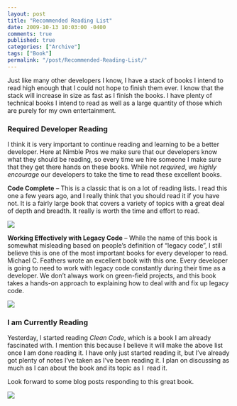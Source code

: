 ```yaml
---
layout: post
title: "Recommended Reading List"
date: 2009-10-13 10:03:00 -0400
comments: true
published: true
categories: ["Archive"]
tags: ["Book"]
permalink: "/post/Recommended-Reading-List/"
---
```


<p>Just like many other developers I know, I have a stack of books I intend to read high enough that I could not hope to finish them ever. I know that the stack will increase in size as fast as I finish the books. I have plenty of technical books I intend to read as well as a large quantity of those which are purely for my own entertainment.</p>
<h3>Required Developer Reading</h3>
<p>I think it is very important to continue reading and learning to be a better developer. Here at Nimble Pros we make sure that our developers know what they should be reading, so every time we hire someone I make sure that they get there hands on these books. While not <em>required</em>, we <em>highly encourage</em> our developers to take the time to read these excellent books.</p>
<p><strong>Code Complete</strong> – This is a classic that is on a lot of reading lists. I read this one a few years ago, and I really think that you should read it if you have not. It is a fairly large book that covers a variety of topics with a great deal of depth and breadth. It really is worth the time and effort to read.</p>
<p><a href="http://www.amazon.com/gp/product/0735619670/ref=as_li_ss_il?ie=UTF8&amp;tag=breenrsblo-20&amp;linkCode=as2&amp;camp=217145&amp;creative=399369&amp;creativeASIN=0735619670"><img border="0" src="http://ws.assoc-amazon.com/widgets/q?_encoding=UTF8&amp;Format=_SL160_&amp;ASIN=0735619670&amp;MarketPlace=US&amp;ID=AsinImage&amp;WS=1&amp;tag=breenrsblo-20&amp;ServiceVersion=20070822"></a><img src="http://www.assoc-amazon.com/e/ir?t=&amp;l=as2&amp;o=1&amp;a=0735619670&amp;camp=217145&amp;creative=399369" width="1" height="1" border="0" alt="" style="border:none !important; margin:0px !important;">
</p>
<p><strong>Working Effectively with Legacy Code</strong> – While the name of this book is somewhat misleading based on people’s definition of “legacy code”, I still believe this is one of the most important books for every developer to read. Michael C. Feathers wrote an excellent book with this one. Every developer is going to need to work with legacy code constantly during their time as a developer. We don’t always work on green-field projects, and this book takes a hands-on approach to explaining how to deal with and fix up legacy code.</p>
<p><a href="http://www.amazon.com/gp/product/0131177052/ref=as_li_ss_il?ie=UTF8&amp;tag=breenrsblo-20&amp;linkCode=as2&amp;camp=217145&amp;creative=399369&amp;creativeASIN=0131177052"><img border="0" src="http://ws.assoc-amazon.com/widgets/q?_encoding=UTF8&amp;Format=_SL160_&amp;ASIN=0131177052&amp;MarketPlace=US&amp;ID=AsinImage&amp;WS=1&amp;tag=breenrsblo-20&amp;ServiceVersion=20070822"></a><img src="http://www.assoc-amazon.com/e/ir?t=&amp;l=as2&amp;o=1&amp;a=0131177052&amp;camp=217145&amp;creative=399369" width="1" height="1" border="0" alt="" style="border:none !important; margin:0px !important;">
</p>
<h3>I am Currently Reading</h3>
<p>Yesterday, I started reading <em>Clean Code</em>, which is a book I am already fascinated with. I mention this because I believe it will make the above list once I am done reading it. I have only just started reading it, but I’ve already got plenty of notes I’ve taken as I’ve been reading it. I plan on discussing as much as I can about the book and its topic as I&nbsp; read it.</p>
<p>Look forward to some blog posts responding to this great book.</p>
<p><a href="http://www.amazon.com/gp/product/0132350882/ref=as_li_ss_il?ie=UTF8&amp;tag=breenrsblo-20&amp;linkCode=as2&amp;camp=217145&amp;creative=399369&amp;creativeASIN=0132350882"><img border="0" src="http://ws.assoc-amazon.com/widgets/q?_encoding=UTF8&amp;Format=_SL160_&amp;ASIN=0132350882&amp;MarketPlace=US&amp;ID=AsinImage&amp;WS=1&amp;tag=breenrsblo-20&amp;ServiceVersion=20070822"></a><img src="http://www.assoc-amazon.com/e/ir?t=&amp;l=as2&amp;o=1&amp;a=0132350882&amp;camp=217145&amp;creative=399369" width="1" height="1" border="0" alt="" style="border:none !important; margin:0px !important;">
</p>
